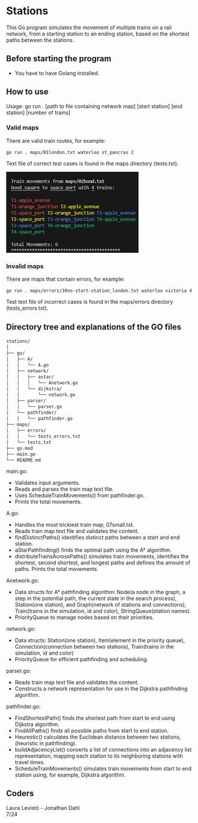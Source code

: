 # Stations

This Go program simulates the movement of multiple trains on a rail network, from a starting station to an ending station, based on the shortest paths between the stations.

## Before starting the program

- You have to have Golang installed.

## How to use

Usage: go run . [path to file containing network map] [start station] [end station] [number of trains]

### Valid maps

There are valid train routes, for example:

 ```
go run . maps/01london.txt waterloo st_pancras 2
 ```
Text file of correct test cases is found in the maps directory (tests.txt). 

![Screenshot](trains.png)

### Invalid maps

There are maps that contain errors, for example:

```
go run . maps/errors/10no-start-station_london.txt waterloo victoria 4
```
Test text file of incorrect cases is found in the maps/errors directory (tests_errors.txt).

## Directory tree and explanations of the GO files

```
stations/
│
├── go/
│   ├── A/
│   │   └── A.go
│   ├── network/
│   │   ├── astar/
│   │   │   └── Anetwork.go
│   │   └── dijkstra/
│   │       └── network.go
│   ├── parser/
│   │   └── parser.go
│   └── pathfinder/
│   │   └── pathfinder.go
├── maps/
│   ├── errors/
│   │   └── tests_errors.txt  
│   └── tests.txt              
├── go.mod 
├── main.go
└── README.md
```               

main.go:
- Validates input arguments.
- Reads and parses the train map text file.
- Uses ScheduleTrainMovements() from pathfinder.go.
- Prints the total movements.

A.go:
- Handles the most trickiest train map, 07small.txt.
- Reads train map text file and validates the content.
- findDistinctPaths() identifies distinct paths between a start and end station.
- aStarPathfinding() finds the optimal path using the A* algorithm.
- distributeTrainsAcrossPaths() simulates train movements, identifies the shortest, second shortest, and longest paths and defines the amount of paths. Prints the total movements.

Anetwork.go:
- Data structs for A* pathfinding algorithm: Node(a node in the graph, a step in the potential path, the current state in the search process), Station(one station), and Graph(network  of stations and connections), Train(trains in the simulation, id and color), StringQueue(station names).
- PriorityQueue to manage nodes based on their priorities.

network.go:
- Data structs: Station(one station), Item(element in the priority queue), Connection(connection between two stations), Train(trains in the simulation, id and color)
- PriorityQueue for efficient pathfinding and scheduling.

parser.go:
- Reads train map text file and validates the content.
- Constructs a network representation for use in the Dijkstra pathfinding algorithm.

pathfinder.go:
- FindShortestPath() finds the shortest path from start to end using Dijkstra algorithm.
- FindAllPaths() finds all possible paths from start to end station.
- Heurestic() calculates the Euclidean distance between two stations, (heuristic in pathfinding).
- buildAdjacencyList() converts a list of connections into an adjacency list representation, mapping each station to its neighboring stations with travel times.
- ScheduleTrainMovements() simulates train movements from start to end station using, for example, Dijkstra algorithm.

## Coders

Laura Levistö - Jonathan Dahl       
7/24